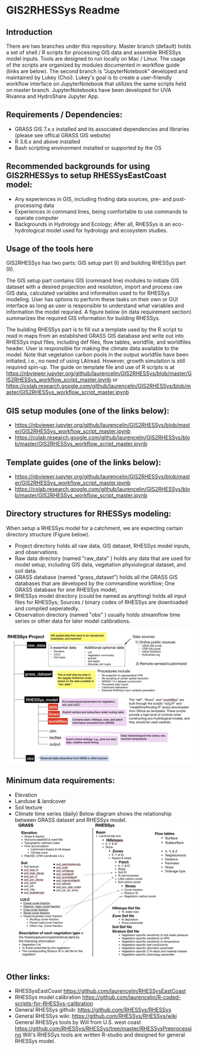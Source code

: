 # GIS2RHESSys Readme

## Introduction

There are two branches under this repository. Master branch (default) holds a set of shell / R scripts for processing GIS data and assemble RHESSys model inputs. Tools are designed to run locally on Mac / Linux.  The usage of the scripts are organized by modules documented in workflow guide (links are below).  The second branch is "JupyterNotebook" developed and maintained by Lukey (Choi).  Lukey's goal is to create a user-friendly workflow interface on JupyterNotebook that utilizes the same scripts held on master branch. JupyterNotebooks have been developed for UVA Rivanna and HydroShare Jupyter App.

## Requirements / Dependencies:
* GRASS GIS 7.x.x installed and its associated dependencies and libraries (please see offical GRASS GIS website)
* R 3.6.x and above installed
* Bash scripting environment installed or supported by the OS

## Recommended backgrounds for using GIS2RHESSys to setup RHESSysEastCoast model:
* Any experiences in GIS, including finding data sources, pre- and post- processing data
* Experiences in command lines, being comfortable to use commands to operate computer
* Backgrounds in Hydrology and Ecology; After all, RHESSys is an eco-hydrological model used for hydrology and ecosystem studies.

## Usage of the tools here
GIS2RHESSys has two parts: GIS setup part (I) and building RHESSys part (II). 

The GIS setup part contains GIS (command line) modules to initiate GIS dataset with a desired projection and resolution, import and process raw GIS data, calculated variables and information used to for RHESSys modeling. User has options to perform these tasks on their own or GUI interface as long as user is responsible to understand what variables and information the model requried. A figure below (in data requirement section) summarizes the required GIS information for building RHESSys. 

The building RHESSys part is to fill out a template used by the R script to read in maps from an established GRASS GIS database and write out into RHESSys input files, including def files, flow tables, worldfile, and worldfiles header. User is responsible for making the climate data available to the model. Note that vegetation carbon pools in the output worldfile have been initiated, i.e., no need of using LAIread. However, growth simulation is still required spin-up. The guide on template file and use of R scripts is at https://nbviewer.jupyter.org/github/laurencelin/GIS2RHESSys/blob/master/GIS2RHESSys_workflow_script_master.ipynb  or  https://colab.research.google.com/github/laurencelin/GIS2RHESSys/blob/master/GIS2RHESSys_workflow_script_master.ipynb

## GIS setup modules (one of the links below):
* https://nbviewer.jupyter.org/github/laurencelin/GIS2RHESSys/blob/master/GIS2RHESSys_workflow_script_master.ipynb 
* https://colab.research.google.com/github/laurencelin/GIS2RHESSys/blob/master/GIS2RHESSys_workflow_script_master.ipynb

## Template guides (one of the links below):
* https://nbviewer.jupyter.org/github/laurencelin/GIS2RHESSys/blob/master/GIS2RHESSys_workflow_script_master.ipynb 
* https://colab.research.google.com/github/laurencelin/GIS2RHESSys/blob/master/GIS2RHESSys_workflow_script_master.ipynb

## Directory structures for RHESSys modeling:
When setup a RHESSys model for a catchment, we are expecting certain directory structure (Figure below).
* Project directory holds all raw data, GIS dataset, RHESSys model inputs, and observations.
* Raw data directory (named "raw_data" ) holds any data that are used for model setup, including GIS data, vegetation physiological dataset, and soil data.  
* GRASS database (named "grass_dataset") holds all the GRASS GIS databases that are developed by the commandline workflow; One GRASS database for one RHESSys model; 
* RHESSys model directory (could be named as anything) holds all input files for RHESSys; Sources / binary codes of RHESSys are downloaded and compiled seperatedly. 
* Observation directory (named "obs" ) usually holds streamflow time series or other data for later model calibrations.

![Alt text](rhessys_filesystem.png?raw=true "Title")

## Minimum data requirements:
* Elevation 
* Landuse & landcover
* Soil texture
* Climate time series (daily) 
Below diagram shows the relationship between GRASS dataset and RHESSys model.
![Alt text](GIS_rhessys.png?raw=true "Title")

## Other links:
* RHESSysEastCoast https://github.com/laurencelin/RHESSysEastCoast
* RHESSys model calibration https://github.com/laurencelin/R-coded-scripts-for-RHESSys-calibration
* General RHESSys github: https://github.com/RHESSys/RHESSys
* General RHESSys wiki: https://github.com/RHESSys/RHESSys/wiki General RHESSys tools by Will from U.S. west coast https://github.com/RHESSys/RHESSys/tree/master/RHESSysPreprocessing
Will's RHESSys tools are written R-studio and designed for general RHESSys model.
